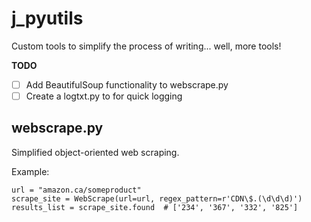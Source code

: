 # j_pyutils

Custom tools to simplify the process of writing... well, more tools!

**TODO**

* [ ] Add BeautifulSoup functionality to webscrape.py
* [ ] Create a logtxt.py to for quick logging

## webscrape.py

Simplified object-oriented web scraping.

Example:

```
url = "amazon.ca/someproduct"
scrape_site = WebScrape(url=url, regex_pattern=r'CDN\$.(\d\d\d)')
results_list = scrape_site.found  # ['234', '367', '332', '825']



```
